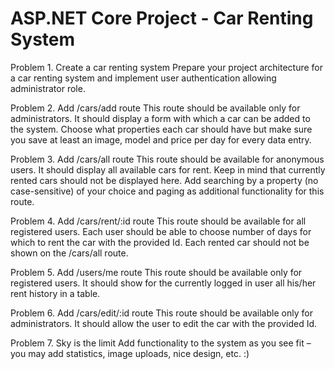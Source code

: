 # ASP.NET Core Project - Car Renting System

Problem 1. Create a car renting system
Prepare your project architecture for a car renting system and implement user authentication allowing administrator role.

Problem 2. Add /cars/add route
This route should be available only for administrators. It should display a form with which a car can be added to the system. Choose what properties each car should have but make sure you save at least an image, model and price per day for every data entry.

Problem 3. Add /cars/all route
This route should be available for anonymous users. It should display all available cars for rent. Keep in mind that currently rented cars should not be displayed here. Add searching by a property (no case-sensitive) of your choice and paging as additional functionality for this route.

Problem 4. Add /cars/rent/:id route
This route should be available for all registered users. Each user should be able to choose number of days for which to rent the car with the provided Id. Each rented car should not be shown on the /cars/all route.

Problem 5. Add /users/me route
This route should be available only for registered users. It should show for the currently logged in user all his/her rent history in a table.

Problem 6. Add /cars/edit/:id route
This route should be available only for administrators. It should allow the user to edit the car with the provided Id.

Problem 7. Sky is the limit
Add functionality to the system as you see fit – you may add statistics, image uploads, nice design, etc. :)
